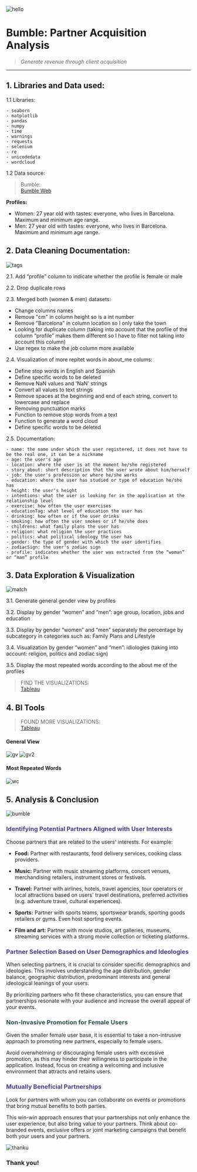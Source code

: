 
![hello](https://cdn.prod.website-files.com/63f6e52346a353ca1752970e/6440bf1a87dd9331e54024e7_study-cover-bumble.jpeg)

# Bumble: Partner Acquisition Analysis
> _Generate revenue through client acquisition_
----

## 1. Libraries and Data used:
1.1 Libraries: <br>
    
    - seaborn 
    - matplotlib 
    - pandas
    - numpy
    - time
    - warnings
    - requests 
    - selenium
    - re
    - unicodedata
    - wordcloud 
    
1.2 Data source: 
> Bumble:<br> [Bumble Web](https://fr1.bumble.com/get-started)


**Profiles:**
- Women: 27 year old with tastes: everyone, who lives in Barcelona. Maximum and minimum age range.
- Men: 27 year old with tastes: everyone, who lives in Barcelona. Maximum and minimum age range.
    

## 2. Data Cleaning Documentation: 
![tags](https://res.cloudinary.com/apartmentlist/image/fetch/f_auto,q_auto,t_renter_life_article/https://images.ctfassets.net/jeox55pd4d8n/7LmVkTOXPiCFRLBFiCk96K/dfd4f69f0b3b54e88d2bbb168d6186f0/Press_Date_Interest_Badges_US__Sourced_2.4.22___1_.png)

2.1. Add “profile” column to indicate whether the profile is female or male <br>

2.2. Drop duplicate rows <br>

2.3. Merged both (women & men) datasets: <br>
- Change columns names <br>
- Remove "cm" in column height so is a int number <br>
- Remove "Barcelona" in column location so I only take the town <br>
- Looking for duplicate column (taking into account that the profile of the column “profile” makes them different so I have to filter not taking into account this column) <br>
- Use regex to make the job column more available <br>

2.4. Visualization of more repitet words in about_me colums: <br>
- Define stop words in English and Spanish <br>
- Define specific words to be deleted <br>
- Remove NaN values and 'NaN' strings <br>
- Convert all values to text strings <br>
- Remove spaces at the beginning and end of each string, convert to lowercase and replace <br>
- Removing punctuation marks <br>
- Function to remove stop words from a text <br>
- Function to generate a word cloud <br>
- Define specific words to be deleted <br>

2.5. Documentation:

    - name: the name under which the user registered, it does not have to be the real one, it can be a nickname 
    - age: the user's age
    - location: where the user is at the moment he/she registered
    - story_about: short description that the user wrote about him/herself 
    - job: the user's profession or where he/she works 
    - education: where the user has studied or type of education he/she has
    - height: the user's height 
    - intentions: what the user is looking for in the application at the relationship level 
    - exercise: how often the user exercises    
    - educationTag: what level of education the user has 
    - drinking: how often or if the user drinks    
    - smoking: how often the user smokes or if he/she does 
    - childrens: what family plans the user has 
    - religion: what religion the user practices  
    - politics: what political ideology the user has  
    - gender: the type of gender with which the user identifies       
    - zodiacSign: the user's zodiac sign
    - profile: indicates whether the user was extracted from the “woman” or “man” profile

## 3. Data Exploration & Visualization
![match](https://techcrunch.com/wp-content/uploads/2022/11/Compliments-Press-Image.png?w=1024)

3.1. Generate general gender view by profiles <br>

3.2. Display by gender “women” and “men”: age group, location, jobs and education <br>

3.3. Display by gender “women” and “men” separately the percentage by subcategory in categories such as: Family Plans and Lifestyle <br>

3.4. Visualization by gender “women” and “men”: idiologies (taking into account: religion, politics and zodiac sign) <br>

3.5. Display the most repeated words according to the about me of the profiles <br>

> FIND THE VISUALIZATIONS:<br> [Tableau](https://public.tableau.com/app/profile/roraima.chavez/viz/bumble/bumble?publish=yes)


## 4. BI Tools
> FOUND MORE VISUALIZATIONS:<br> [Tableau](https://public.tableau.com/app/profile/roraima.chavez/viz/bumble/bumble?publish=yes)

#### General View 
![gv](/Users/roraimachavez/Downloads/7.IRONHACK/Projects/final_project/visualization/photos/gv.jpg)
![gv2](/Users/roraimachavez/Downloads/7.IRONHACK/Projects/final_project/visualization/photos/gv2.jpg)

#### Most Repeated Words
![wc](/Users/roraimachavez/Downloads/7.IRONHACK/Projects/final_project/visualization/photos/wc.jpg)



## 5. Analysis & Conclusion
![bumble](https://bumble-buzz.com/wp-content/uploads/2024/04/relaunch-bumble.png?w=628&h=460&crop=1.jpeg)

### <span style="color:darkslateblue"> Identifying Potential Partners Aligned with User Interests </span>

Choose partners that are related to the users' interests. For example:

- **Food:** Partner with restaurants, food delivery services, cooking class providers.

- **Music:** Partner with music streaming platforms, concert venues, merchandising retailers, instrument stores or festivals. 

- **Travel:** Partner with airlines, hotels, travel agencies, tour operators or local attractions based on users' travel destinations, preferred activities (e.g. adventure travel, cultural experiences).

- **Sports:** Partner with sports teams, sportswear brands, sporting goods retailers or gyms. Even host sporting events. 

- **Film and art:** Partner with movie studios, art galleries, museums, streaming services with a strong movie collection or ticketing platforms.


### <span style="color:darkslateblue"> Partner Selection Based on User Demographics and Ideologies </span>

When selecting partners, it is crucial to consider specific demographics and ideologies. This involves understanding the age distribution, gender balance, geographic distribution, predominant interests and general ideological leanings of your users. 

By prioritizing partners who fit these characteristics, you can ensure that partnerships resonate with your audience and increase the overall appeal of your events.


### <span style="color:darkslategrey"> Non-Invasive Promotion for Female Users </span>

Given the smaller female user base, it is essential to take a non-intrusive approach to promoting new partners, especially to female users. 

Avoid overwhelming or discouraging female users with excessive promotion, as this may hinder their willingness to participate in the application. Instead, focus on creating a welcoming and inclusive environment that attracts and retains users.


### <span style="color:darkslateblue"> Mutually Beneficial Partnerships </span>

Look for partners with whom you can collaborate on events or promotions that bring mutual benefits to both parties. 

This win-win approach ensures that your partnerships not only enhance the user experience, but also bring value to your partners. Think about co-branded events, exclusive offers or joint marketing campaigns that benefit both your users and your partners.


![thanku](https://team.bumble.com/social-sharing.jpg)
### Thank you!


